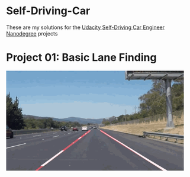 # Self-Driving-Car
These are my solutions for the [Udacity Self-Driving Car Engineer Nanodegree](https://www.udacity.com/course/self-driving-car-engineer-nanodegree--nd013) projects

# Project 01: Basic Lane Finding
[![Lane Finding](P01_BasicLaneFinding/doc/P01.gif)](P01_BasicLaneFinding)
